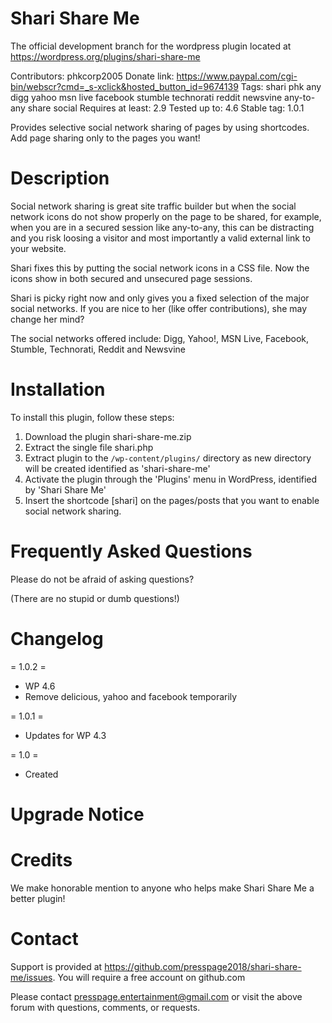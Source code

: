 # Shari Share Me 
The official development branch for the wordpress plugin located at https://wordpress.org/plugins/shari-share-me

Contributors: phkcorp2005
Donate link: https://www.paypal.com/cgi-bin/webscr?cmd=_s-xclick&hosted_button_id=9674139
Tags: shari phk any digg yahoo msn live facebook stumble technorati reddit newsvine any-to-any share social
Requires at least: 2.9
Tested up to: 4.6
Stable tag: 1.0.1

Provides selective social network sharing of pages by using shortcodes. Add page sharing only to the pages 
you want!

# Description 

Social network sharing is great site traffic builder but when the social network icons do not show properly
on the page to be shared, for example, when you are in a secured session like any-to-any, this can be distracting
and you risk loosing a visitor and most importantly a valid external link to your website.

Shari fixes this by putting the social network icons in a CSS file. Now the icons show in both secured and
unsecured page sessions.

Shari is picky right now and only gives you a fixed selection of the major social networks. If you are nice to her (like
offer contributions), she may change her mind?

The social networks offered include: Digg, Yahoo!, MSN Live, Facebook, Stumble, Technorati, Reddit and Newsvine

# Installation 

To install this plugin, follow these steps:

1. Download the plugin shari-share-me.zip
2. Extract the single file shari.php
3. Extract plugin to the `/wp-content/plugins/` directory as new directory will be created identified as 'shari-share-me'
4. Activate the plugin through the 'Plugins' menu in WordPress, identified by 'Shari Share Me'
5. Insert the shortcode [shari] on the pages/posts that you want to enable social network sharing.

# Frequently Asked Questions 

Please do not be afraid of asking questions?<br>

(There are no stupid or dumb questions!)


# Changelog 
= 1.0.2 =
* WP 4.6
* Remove delicious, yahoo and facebook temporarily

= 1.0.1 =
* Updates for WP 4.3

= 1.0 =
* Created

# Upgrade Notice 

# Credits 

We make honorable mention to anyone who helps make Shari Share Me a better plugin!

# Contact 

Support is provided at https://github.com/presspage2018/shari-share-me/issues. You will require a free account on github.com

Please contact presspage.entertainment@gmail.com or visit the above forum with questions, comments, or requests.
